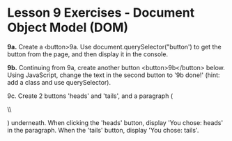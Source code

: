 # Lesson 9 Exercises - Document Object Model (DOM)

**9a.** Create a ‹button>9a</button>. Use document.querySelector("button')
to get the button from the page, and then display it in the console.

**9b.** Continuing from 9a, create another button \<button\>9b\</button\> below. Using JavaScript, change the text in the second button to 
'9b done!' (hint: add a class and use querySelector).

9c. Create 2 buttons 'heads' and 'tails', and a
paragraph (<p>\\\\</p>) underneath. When clicking the 'heads' button, display
'You chose: heads' in the paragraph. When the 'tails' button, display 'You chose: tails'.